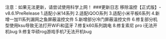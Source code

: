 注意：如果无法更新，请尝试使用科学上网！
###更新日志
移除温控【正式版】-v8.6.1PreRelease
1.适配小米14系列
2.适配iQOO系列
3.适配小米平板6系列
4.新增一加11系列漏网之鱼屏蔽温控文件
5.新增部分冷门屏蔽温控文件
6.修复部分机型使用ksu导致无法打开WiFi和蓝牙
7.修复k60系列跳电
8.修复索尼 pro i无法开机bug
9.修复华硕rog游戏手机7无法开机bug
